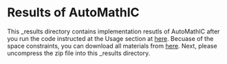 Results of AutoMathIC
=================

This _results directory contains implementation resutls of AutoMathIC after you run the code instructed at the Usage section at [here](../README.md).
Becuase of the space constraints, you can download all materials from [here]().
Next, please uncompress the zip file into this _results directory. 
